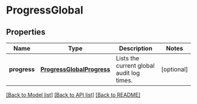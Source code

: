 # ProgressGlobal

## Properties
Name | Type | Description | Notes
------------ | ------------- | ------------- | -------------
**progress** | [**ProgressGlobalProgress**](ProgressGlobalProgress.md) | Lists the current global audit log times. | [optional] 

[[Back to Model list]](../README.md#documentation-for-models) [[Back to API list]](../README.md#documentation-for-api-endpoints) [[Back to README]](../README.md)


